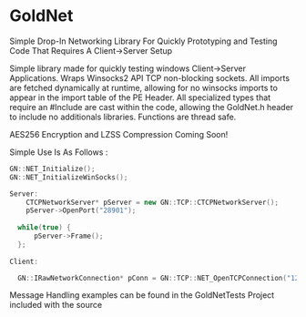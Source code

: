 # GoldNet
Simple Drop-In Networking Library For Quickly Prototyping and Testing Code That Requires A Client->Server Setup

Simple library made for quickly testing windows Client->Server Applications. Wraps Winsocks2 API TCP non-blocking sockets. All imports are fetched dynamically at runtime,
allowing for no winsocks imports to appear in the import table of the PE Header. All specialized types that require an #Include are cast within the code,
allowing the GoldNet.h header to include no additionals libraries. Functions are thread safe.



AES256 Encryption and LZSS Compression Coming Soon!

Simple Use Is As Follows :

```C++
GN::NET_Initialize();
GN::NET_InitializeWinSocks();

Server:
	CTCPNetworkServer* pServer = new GN::TCP::CTCPNetworkServer();
	pServer->OpenPort("28901");
  
  while(true) { 
      pServer->Frame();
  };
     
Client:

  GN::IRawNetworkConnection* pConn = GN::TCP::NET_OpenTCPConnection("127.0.0.1", "28901");

```

Message Handling examples can be found in the GoldNetTests Project included with the source
